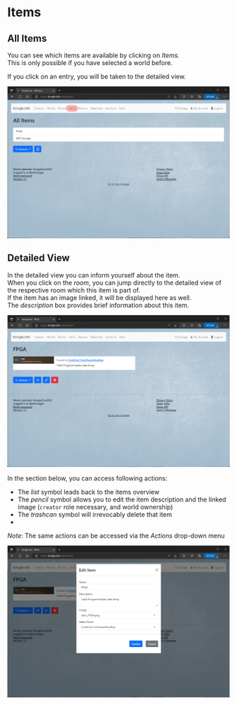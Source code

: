 # Items

## All Items

You can see which items are available by clicking on *Items*.  
This is only possible if you have selected a world before.   

If you click on an entry, you will be taken to the detailed view.  

![All Items](./img/items_all.png)

## Detailed View

In the detailed view you can inform yourself about the item.  
When you click on the *room*, you can jump directly to the detailed view of the respective room which this item is part of.  
If the item has an image linked, it will be displayed here as well.  
The *description* box provides brief information about this item.  

![Items Detail](./img/items_detail.png)

In the section below, you can access following actions:

* The *list* symbol leads back to the items overview
* The *pencil* symbol allows you to edit the item description and the linked image (`creator` role necessary, and world ownership)
* The *trashcan* symbol will irrevocably delete that item
* 
*Note*: The same actions can be accessed via the *Actions* drop-down menu

![Room Detail](./img/items_detail2.png)
